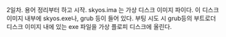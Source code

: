2일차. 용어 정리부터 하고 시작.
skyos.ima 는 가상 디스크 이미지 파이다. 이 디스크 이미지 내부에 skyos.exe나, grub 등이 들어 있다.
부팅 시도 시 grub등의 부트로더 디스크 이미지 내에 있는 exe 파일을 가상 플로피 디스크에 올린다.
